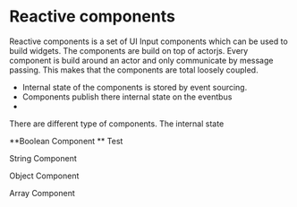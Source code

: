 Reactive components
===================

Reactive components is a set of UI Input components which can be used to build widgets. The components are build on top of actorjs. Every component is build around an actor and only communicate by message passing. This makes that the components are total loosely coupled. 

* Internal state of the components is stored by event sourcing. 
* Components publish there internal state on the eventbus
* 

There are different type of components. The internal state 

**Boolean Component  **
Test

String Component

Object Component

Array Component

